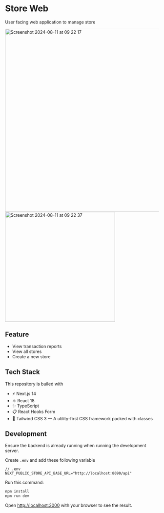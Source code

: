 
# Store Web

User facing web application to manage store

<img width="600" alt="Screenshot 2024-08-11 at 09 22 17" src="https://github.com/user-attachments/assets/d568e0ea-cfdb-47d0-aa1d-c7be0a49892e">

<img width="360" alt="Screenshot 2024-08-11 at 09 22 37" src="https://github.com/user-attachments/assets/e352ce3d-aafe-4097-ac57-a25f9ea18f26">

## Feature
- View transaction reports
- View all stores
- Create a new store

## Tech Stack
This repository is builed with

- ⚡️ Next.js 14
- ⚛️ React 18
- ✨ TypeScript
- 📋 React Hooks Form
- 💨 Tailwind CSS 3 — A utility-first CSS framework packed with classes


## Development
Ensure the backend is already running when running the development server.

Create `.env` and add these following variable
```
// .env
NEXT_PUBLIC_STORE_API_BASE_URL="http://localhost:8090/api"

```

Run this command:
```bash
npm install
npm run dev
```

Open [http://localhost:3000](http://localhost:3000) with your browser to see the result.
